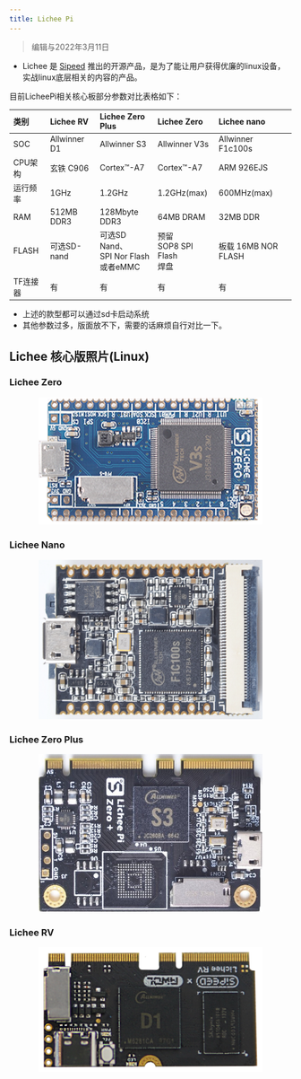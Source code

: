 ```yaml
---
title: Lichee Pi
---
```

> 编辑与2022年3月11日

- Lichee 是 [Sipeed](https://www.sipeed.com/) 推出的开源产品，是为了能让用户获得优廉的linux设备，实战linux底层相关的内容的产品。

目前LicheePi相关核心板部分参数对比表格如下：

| 类别 | Lichee RV |Lichee Zero Plus|Lichee Zero|Lichee nano|
| :--- | :--- | :--- | :--- | :--- |
| SOC | Allwinner D1 | Allwinner S3 | Allwinner V3s | Allwinner F1c100s |
| CPU架构 |玄铁 C906 | Cortex™-A7  | Cortex™-A7 |  ARM 926EJS  |
|运行频率|1GHz|1.2GHz|1.2GHz(max)|600MHz(max)|
| RAM | 512MB DDR3 | 128Mbyte DDR3 |  64MB DRAM | 32MB DDR |
|FLASH|可选SD-nand|可选SD Nand、<br>SPI Nor Flash<br>或者eMMC |预留<br>SOP8 SPI Flash<br>焊盘|板载 16MB NOR FLASH|
| TF连接器 | 有|有|有|有|

- 上述的款型都可以通过sd卡启动系统
- 其他参数过多，版面放不下，需要的话麻烦自行对比一下。

## Lichee 核心版照片(Linux)
### Lichee Zero
<div align="center">
<a href="./Zero/Zero.html" ><img src="./assets/Zero/Zero_1.png" width=400></a>
</div>

### Lichee Nano

<div align="center">

<a href="./Nano/Nano.html" ><img src="./assets/Nano/Nano_2.png" width=400></a>

</div>

### Lichee Zero Plus

<div align="center">

<a href="./ZeroPlus/ZeroPlus.html"><img src="./assets/Zero-Plus/Plus_1.jpg" width=400></a>

</div>

### Lichee RV

<div align="center">

<a href="./RV/RV.html"><img src="./assets/RV/D1-4.png" width=400></a>

</div>

